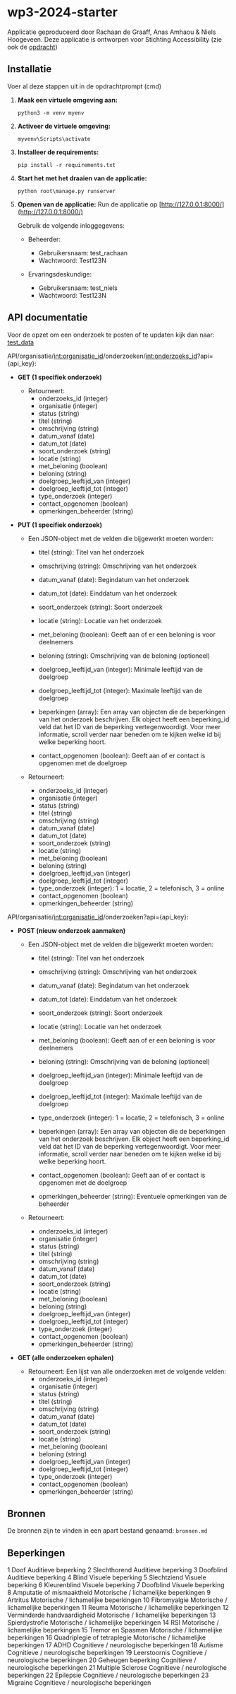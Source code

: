 # wp3-2024-starter
Applicatie geproduceerd door Rachaan de Graaff, Anas Amhaou & Niels Hoogeveen. Deze 
applicatie is ontworpen voor Stichting Accessibility (zie ook de [opdracht](CASUS.md)) 


## Installatie
Voer al deze stappen uit in de opdrachtprompt (cmd)

1. **Maak een virtuele omgeving aan:**
    ```
    python3 -m venv myenv
    ```

2. **Activeer de virtuele omgeving:**
    ```
    myvenv\Scripts\activate
    ```

3. **Installeer de requirements:**
    ```
    pip install -r requirements.txt
    ```

4. **Start het met het draaien van de applicatie:**
    ```
    python root\manage.py runserver
    ```

5. **Openen van de applicatie:**
    Run de applicatie op [http://127.0.0.1:8000/](http://127.0.0.1:8000/)

    Gebruik de volgende inloggegevens:
    - Beheerder:
        - Gebruikersnaam: test_rachaan
        - Wachtwoord: Test123N

    - Ervaringsdeskundige:
        - Gebruikersnaam: test_niels
        - Wachtwoord: Test123N


## API documentatie
Voor de opzet om een onderzoek te posten of te updaten kijk dan naar: [test_data](test_data.json)

API/organisatie/<int:organisatie_id>/onderzoeken/<int:onderzoeks_id>?api={api_key}:

- **GET (1 specifiek onderzoek)**
    - Retourneert:
        - onderzoeks_id (integer)
        - organisatie (integer)
        - status (string)
        - titel (string)
        - omschrijving (string)
        - datum_vanaf (date)
        - datum_tot (date)
        - soort_onderzoek (string)
        - locatie (string)
        - met_beloning (boolean)
        - beloning (string)
        - doelgroep_leeftijd_van (integer)
        - doelgroep_leeftijd_tot (integer)
        - type_onderzoek (integer)
        - contact_opgenomen (boolean)
        - opmerkingen_beheerder (string)


- **PUT (1 specifiek onderzoek)**
    - Een JSON-object met de velden die bijgewerkt moeten worden:
        - titel (string): Titel van het onderzoek
        - omschrijving (string): Omschrijving van het onderzoek
        - datum_vanaf (date): Begindatum van het onderzoek
        - datum_tot (date): Einddatum van het onderzoek
        - soort_onderzoek (string): Soort onderzoek
        - locatie (string): Locatie van het onderzoek
        - met_beloning (boolean): Geeft aan of er een beloning is voor deelnemers
        - beloning (string): Omschrijving van de beloning (optioneel)
        - doelgroep_leeftijd_van (integer): Minimale leeftijd van de doelgroep
        - doelgroep_leeftijd_tot (integer): Maximale leeftijd van de doelgroep

        - beperkingen (array): Een array van objecten die de beperkingen van het onderzoek beschrijven. Elk object heeft een beperking_id veld dat het ID van de beperking vertegenwoordigt. Voor meer informatie, scroll verder naar beneden om te
        kijken welke id bij welke beperking hoort.

        - contact_opgenomen (boolean): Geeft aan of er contact is opgenomen met de doelgroep

    - Retourneert:
        - onderzoeks_id (integer)
        - organisatie (integer)
        - status (string)
        - titel (string)
        - omschrijving (string)
        - datum_vanaf (date)
        - datum_tot (date)
        - soort_onderzoek (string)
        - locatie (string)
        - met_beloning (boolean)
        - beloning (string)
        - doelgroep_leeftijd_van (integer)
        - doelgroep_leeftijd_tot (integer)
        - type_onderzoek (integer): 1 = locatie, 2 = telefonisch, 3 = online
        - contact_opgenomen (boolean)
        - opmerkingen_beheerder (string)


API/organisatie/<int:organisatie_id>/onderzoeken?api={api_key}:

- **POST (nieuw onderzoek aanmaken)**
    - Een JSON-object met de velden die bijgewerkt moeten worden:
        - titel (string): Titel van het onderzoek
        - omschrijving (string): Omschrijving van het onderzoek
        - datum_vanaf (date): Begindatum van het onderzoek
        - datum_tot (date): Einddatum van het onderzoek
        - soort_onderzoek (string): Soort onderzoek
        - locatie (string): Locatie van het onderzoek
        - met_beloning (boolean): Geeft aan of er een beloning is voor deelnemers
        - beloning (string): Omschrijving van de beloning (optioneel)
        - doelgroep_leeftijd_van (integer): Minimale leeftijd van de doelgroep
        - doelgroep_leeftijd_tot (integer): Maximale leeftijd van de doelgroep
        - type_onderzoek (integer): 1 = locatie, 2 = telefonisch, 3 = online

        - beperkingen (array): Een array van objecten die de beperkingen van het onderzoek beschrijven. Elk object heeft een beperking_id veld dat het ID van de beperking vertegenwoordigt. Voor meer informatie, scroll verder naar beneden om te
        kijken welke id bij welke beperking hoort.

        - contact_opgenomen (boolean): Geeft aan of er contact is opgenomen met de doelgroep
        - opmerkingen_beheerder (string): Eventuele opmerkingen van de beheerder

    - Retourneert:
        - onderzoeks_id (integer)
        - organisatie (integer)
        - status (string)
        - titel (string)
        - omschrijving (string)
        - datum_vanaf (date)
        - datum_tot (date)
        - soort_onderzoek (string)
        - locatie (string)
        - met_beloning (boolean)
        - beloning (string)
        - doelgroep_leeftijd_van (integer)
        - doelgroep_leeftijd_tot (integer)
        - type_onderzoek (integer)
        - contact_opgenomen (boolean)
        - opmerkingen_beheerder (string)

- **GET (alle onderzoeken ophalen)**
    - Retourneert:
        Een lijst van alle onderzoeken met de volgende velden:
        - onderzoeks_id (integer)
        - organisatie (integer)
        - status (string)
        - titel (string)
        - omschrijving (string)
        - datum_vanaf (date)
        - datum_tot (date)
        - soort_onderzoek (string)
        - locatie (string)
        - met_beloning (boolean)
        - beloning (string)
        - doelgroep_leeftijd_van (integer)
        - doelgroep_leeftijd_tot (integer)
        - type_onderzoek (integer)
        - contact_opgenomen (boolean)
        - opmerkingen_beheerder (string)



## Bronnen
De bronnen zijn te vinden in een apart bestand genaamd: `bronnen.md`


## Beperkingen
1	Doof	                        Auditieve beperking
2	Slechthorend	                Auditieve beperking
3	Doofblind	                    Auditieve beperking
4	Blind	                        Visuele beperking
5	Slechtziend	                    Visuele beperking
6	Kleurenblind	                Visuele beperking
7	Doofblind	                    Visuele beperking
8	Amputatie of mismaaktheid	    Motorische / lichamelijke beperkingen
9	Artritus	                    Motorische / lichamelijke beperkingen
10	Fibromyalgie	                Motorische / lichamelijke beperkingen
11	Reuma	                        Motorische / lichamelijke beperkingen
12	Verminderde handvaardigheid	    Motorische / lichamelijke beperkingen
13	Spierdystrofie	                Motorische / lichamelijke beperkingen
14	RSI	                            Motorische / lichamelijke beperkingen
15	Tremor en Spasmen	            Motorische / lichamelijke beperkingen
16	Quadriplegie of tetraplegie	    Motorische / lichamelijke beperkingen
17	ADHD	                        Cognitieve / neurologische beperkingen
18	Autisme	                        Cognitieve / neurologische beperkingen
19	Leerstoornis	                Cognitieve / neurologische beperkingen
20	Geheugen beperking	            Cognitieve / neurologische beperkingen
21	Multiple Sclerose	            Cognitieve / neurologische beperkingen
22	Epilepsie	                    Cognitieve / neurologische beperkingen
23	Migraine	                    Cognitieve / neurologische beperkingen
